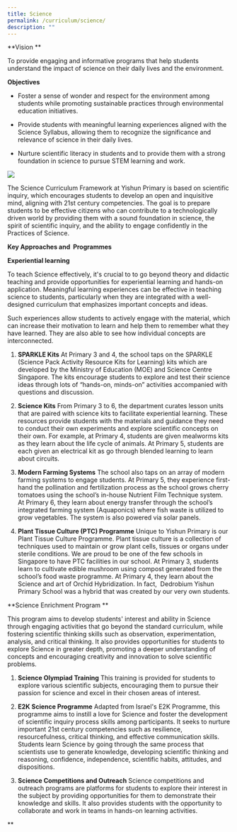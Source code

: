 ```yaml
---
title: Science
permalink: /curriculum/science/
description: ""
---
```

**Vision **

To provide engaging and informative programs that help students understand the impact of science on their daily lives and the environment.

**Objectives**

*   Foster a sense of wonder and respect for the environment among students while promoting sustainable practices through environmental education initiatives.
    
*   Provide students with meaningful learning experiences aligned with the Science Syllabus, allowing them to recognize the significance and relevance of science in their daily lives.
    
*   Nurture scientific literacy in students and to provide them with a strong foundation in science to pursue STEM learning and work.
  
![](https://lh5.googleusercontent.com/SeKZBd1ntMJ6-8buIW3IWqI1pd5Qbh8iPOFQsIlpsXOSzM9q3WV6gLwEE3oNWxrLwVF4ce_bx4SekahSmbHn-3sb3HUY0x7-CZGDJh_dckgoc5nxx6qz3kojnc6YgobQBlR9YRt52ug0JinCAWtII1o)

The Science Curriculum Framework at Yishun Primary is based on scientific inquiry, which encourages students to develop an open and inquisitive mind, aligning with 21st century competencies. The goal is to prepare students to be effective citizens who can contribute to a technologically driven world by providing them with a sound foundation in science, the spirit of scientific inquiry, and the ability to engage confidently in the Practices of Science.

**Key Approaches and  Programmes**

**Experiential learning**

To teach Science effectively, it's crucial to to go beyond theory and didactic teaching and provide opportunities for experiential learning and hands-on application. Meaningful learning experiences can be effective in teaching science to students, particularly when they are integrated with a well-designed curriculum that emphasizes important concepts and ideas. 

Such experiences allow students to actively engage with the material, which can increase their motivation to learn and help them to remember what they have learned. They are also able to see how individual concepts are interconnected.

1.  **SPARKLE Kits** At Primary 3 and 4, the school taps on the SPARKLE (Science Pack Activity Resource Kits for Learning) kits which are developed by the Ministry of Education (MOE) and Science Centre Singapore. The kits encourage students to explore and test their science ideas through lots of “hands-on, minds-on” activities accompanied with questions and discussion.
    
2.  **Science Kits** From Primary 3 to 6, the department curates lesson units that are paired with science kits to facilitate experiential learning. These resources provide students with the materials and guidance they need to conduct their own experiments and explore scientific concepts on their own. For example, at Primary 4, students are given mealworms kits as they learn about the life cycle of animals. At Primary 5, students are each given an electrical kit as go through blended learning to learn about circuits.
    
3.  **Modern Farming Systems** The school also taps on an array of modern farming systems to engage students. At Primary 5, they experience first-hand the pollination and fertilization process as the school grows cherry tomatoes using the school’s in-house Nutrient Film Technique system. At Primary 6, they learn about energy transfer through the school’s integrated farming system (Aquaponics) where fish waste is utilized to grow vegetables. The system is also powered via solar panels.
    
4.  **Plant Tissue Culture (PTC) Programme** Unique to Yishun Primary is our Plant Tissue Culture Programme. Plant tissue culture is a collection of techniques used to maintain or grow plant cells, tissues or organs under sterile conditions. We are proud to be one of the few schools in Singapore to have PTC facilities in our school. At Primary 3, students learn to cultivate edible mushroom using compost generated from the school’s food waste programme. At Primary 4, they learn about the Science and art of Orchid Hybridization. In fact,  Dedrobium Yishun Primary School was a hybrid that was created by our very own students.

**Science Enrichment Program **

This program aims to develop students' interest and ability in Science through engaging activities that go beyond the standard curriculum, while fostering scientific thinking skills such as observation, experimentation, analysis, and critical thinking. It also provides opportunities for students to explore Science in greater depth, promoting a deeper understanding of concepts and encouraging creativity and innovation to solve scientific problems.

1.  **Science Olympiad Training** This training is provided for students to explore various scientific subjects, encouraging them to pursue their passion for science and excel in their chosen areas of interest. 
    
2.  **E2K Science Programme** Adapted from Israel's E2K Programme, this programme aims to instill a love for Science and foster the development of scientific inquiry process skills among participants. It seeks to nurture important 21st century competencies such as resilience, resourcefulness, critical thinking, and effective communication skills. Students learn Science by going through the same process that scientists use to generate knowledge, developing scientific thinking and reasoning, confidence, independence, scientific habits, attitudes, and dispositions.
    
3.  **Science Competitions and Outreach** Science competitions and outreach programs are platforms for students to explore their interest in the subject by providing opportunities for them to demonstrate their knowledge and skills. It also provides students with the opportunity to collaborate and work in teams in hands-on learning activities.
      


 **